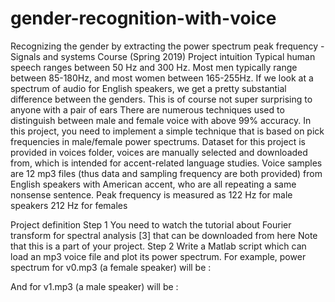 # gender-recognition-with-voice
Recognizing the gender by extracting the power spectrum peak frequency - Signals and systems Course (Spring 2019)
Project intuition 
Typical human speech ranges between 50 Hz and 300 Hz. Most men typically range between 85-180Hz, 
and most women between 165-255Hz. If we look at a spectrum of audio for English speakers, we get a 
pretty substantial difference between the genders. This is of course not super surprising to anyone 
with a pair of ears 
There are numerous techniques used to distinguish between male and female voice with above 99% 
accuracy. In this project, you need to implement a simple technique that is based on pick frequencies 
in male/female power spectrums. 
Dataset for this project is provided in voices folder, voices are manually selected and downloaded 
from, which is intended for accent-related language studies. 
Voice samples are 12 mp3 files (thus data and sampling frequency are both provided) from English 
speakers with American accent, who are all repeating a same nonsense sentence. 
Peak frequency is measured as 122 Hz for male speakers 212 Hz for females 

Project definition 
Step 1 
You need to watch the tutorial about Fourier transform for spectral analysis [3] that can be 
downloaded from here 
Note that this is a part of your project.
Step 2 
Write a Matlab script which can load an mp3 voice file and plot its power spectrum. 
For example, power spectrum for v0.mp3 (a female speaker) will be :


And for v1.mp3 (a male speaker) will be :
